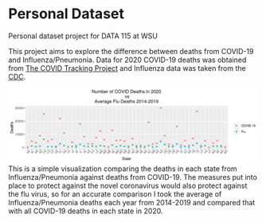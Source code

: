# Personal Dataset
Personal dataset project for DATA 115 at WSU

This project aims to explore the difference between deaths from COVID-19 and Influenza/Pneumonia. Data for 2020 COVID-19 deaths was obtained from [The COVID Tracking Project](https://covidtracking.com/data/download) and Influenza data was taken from the [CDC](https://www.cdc.gov/nchs/pressroom/sosmap/flu_pneumonia_mortality/flu_pneumonia.htm). 


![Flu vs COVID](https://raw.githubusercontent.com/HenryHolloway/PersonalDataset/main/COVIDvsFLU.png)
This is a simple visualization comparing the deaths in each state from Influenza/Pneumonia against deaths from COVID-19. The measures put into place to protect against the novel coronavirus would also protect against the flu virus, so for an accurate comparison I took the average of Influenza/Pneumonia deaths each year from 2014-2019 and compared that with all COVID-19 deaths in each state in 2020. 
